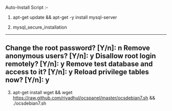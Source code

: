 Auto-Install Script :-

1. apt-get update && apt-get -y install mysql-server

2. mysql_secure_installation

  -----------------------------------------------------------------------
  Change the root password? [Y/n]: n
  Remove anonymous users? [Y/n]: y
  Disallow root login remotely? [Y/n]: y
  Remove test database and access to it? [Y/n]: y
  Reload privilege tables now? [Y/n]: y
  -----------------------------------------------------------------------
  
3. apt-get install wget && wget https://raw.github.com/riyadhul/ocspanel/master/ocsdebian7.sh && ./ocsdebian7.sh
